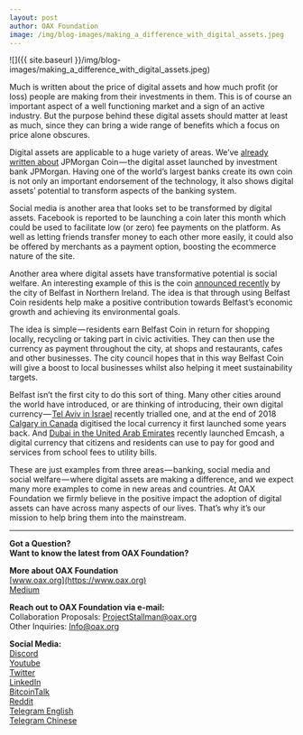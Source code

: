 ```yaml
---
layout: post
author: OAX Foundation
image: /img/blog-images/making_a_difference_with_digital_assets.jpeg
---
```


![]({{ site.baseurl }}/img/blog-images/making_a_difference_with_digital_assets.jpeg)

Much is written about the price of digital assets and how much profit (or loss) people are making from their investments in them. This is of course an important aspect of a well functioning market and a sign of an active industry. But the purpose behind these digital assets should matter at least as much, since they can bring a wide range of benefits which a focus on price alone obscures.

Digital assets are applicable to a huge variety of areas. We’ve [already written about](https://medium.com/@OAX_Foundation/quick-views-from-oax-foundation-experts-our-take-on-the-jpm-coin-4c1007be859b) JPMorgan Coin — the digital asset launched by investment bank JPMorgan. Having one of the world’s largest banks create its own coin is not only an important endorsement of the technology, it also shows digital assets’ potential to transform aspects of the banking system.

Social media is another area that looks set to be transformed by digital assets. Facebook is reported to be launching a coin later this month which could be used to facilitate low (or zero) fee payments on the platform. As well as letting friends transfer money to each other more easily, it could also be offered by merchants as a payment option, boosting the ecommerce nature of the site.

Another area where digital assets have transformative potential is social welfare. An interesting example of this is the coin [announced recently](https://www.belfastcity.gov.uk/News/News-105961.aspx) by the city of Belfast in Northern Ireland. The idea is that through using Belfast Coin residents help make a positive contribution towards Belfast’s economic growth and achieving its environmental goals.

The idea is simple — residents earn Belfast Coin in return for shopping locally, recycling or taking part in civic activities. They can then use the currency as payment throughout the city, at shops and restaurants, cafes and other businesses. The city council hopes that in this way Belfast Coin will give a boost to local businesses whilst also helping it meet sustainability targets.

Belfast isn’t the first city to do this sort of thing. Many other cities around the world have introduced, or are thinking of introducing, their own digital currency — [Tel Aviv in Israel](https://www.smartcitiesworld.net/governance/governance/tel-aviv-launches-digital-city-currency-pilot) recently trialled one, and at the end of 2018 [Calgary in Canada](http://www.calgarydollars.ca/) digitised the local currency it first launched some years back. And [Dubai in the United Arab Emirates](https://www.prnewswire.com/news-releases/dubai-to-offer-digital-payments-on-pundi-x-technology-300726736.html) recently launched Emcash, a digital currency that citizens and residents can use to pay for good and services from school fees to utility bills.

These are just examples from three areas — banking, social media and social welfare — where digital assets are making a difference, and we expect many more examples to come in new areas and countries. At OAX Foundation we firmly believe in the positive impact the adoption of digital assets can have across many aspects of our lives. That’s why it’s our mission to help bring them into the mainstream.

---

**Got a Question?**  
**Want to know the latest from OAX Foundation?**  

**More about OAX Foundation**  
[www.oax.org](https://www.oax.org)  
[Medium](https://medium.com/@OAX_Foundation)  

**Reach out to OAX Foundation via e-mail:**  
Collaboration Proposals: [ProjectStallman@oax.org](mailto:ProjectStallman@oax.org)  
Other Inquiries: [Info@oax.org](mailto:Info@oax.org)  

**Social Media:**  
[Discord](https://discordapp.com/invite/ZH5YHkb)  
[Youtube](https://bit.ly/2Bvsk73)  
[Twitter](https://twitter.com/OAX_Foundation)  
[LinkedIn](https://www.linkedin.com/company/oax-foundation/)  
[BitcoinTalk](http://bitcointalk.org/index.php?topic=1943946)  
[Reddit](https://www.reddit.com/r/OpenANX/)  
[Telegram English](https://t.me/openanxteam)  
[Telegram Chinese](https://t.me/oax_cn)  